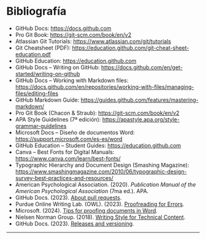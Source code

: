 # Bibliografía

- GitHub Docs: https://docs.github.com  
- Pro Git Book: https://git-scm.com/book/en/v2  
- Atlassian Git Tutorials: https://www.atlassian.com/git/tutorials  
- Git Cheatsheet (PDF): https://education.github.com/git-cheat-sheet-education.pdf  
- GitHub Education: https://education.github.com
- GitHub Docs – Writing on GitHub: https://docs.github.com/en/get-started/writing-on-github
- GitHub Docs – Working with Markdown files: https://docs.github.com/en/repositories/working-with-files/managing-files/editing-files
- GitHub Markdown Guide: https://guides.github.com/features/mastering-markdown/
- Pro Git Book (Chacon & Straub): https://git-scm.com/book/en/v2
- APA Style Guidelines (7ª edición): https://apastyle.apa.org/style-grammar-guidelines
- Microsoft Docs – Diseño de documentos Word: https://support.microsoft.com/es-es/word
- GitHub Education – Student Guides: https://education.github.com
- Canva – Best Fonts for Digital Manuals: https://www.canva.com/learn/best-fonts/
- Typographic Hierarchy and Document Design (Smashing Magazine): https://www.smashingmagazine.com/2010/06/typographic-design-survey-best-practices-and-resources/
- American Psychological Association. (2020). *Publication Manual of the American Psychological Association* (7ma ed.). APA.  
- GitHub Docs. (2023). [About pull requests](https://docs.github.com/en/pull-requests).  
- Purdue Online Writing Lab. (OWL). (2023). [Proofreading for Errors](https://owl.purdue.edu/owl/general_writing/academic_writing/proofreading.html).  
- Microsoft. (2024). [Tips for proofing documents in Word](https://support.microsoft.com/en-us/office/tips-for-proofing-documents-in-word).  
- Nielsen Norman Group. (2018). [Writing Style for Technical Content](https://www.nngroup.com/articles/writing-style-technical-content/).  
- GitHub Docs. (2023). [Releases and versioning](https://docs.github.com/en/repositories/releasing-projects-on-github/about-releases).

---